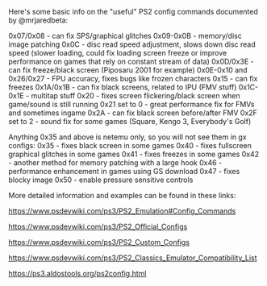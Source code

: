 Here's some basic info on the "useful" PS2 config commands documented by @mrjaredbeta:

0x07/0x08 - can fix SPS/graphical glitches
0x09-0x0B - memory/disc image patching
0x0C - disc read speed adjustment, slows down disc read speed (slower loading, could fix loading screen freeze or improve performance on games that rely on constant stream of data)
0x0D/0x3E - can fix freeze/black screen (Piposaru 2001 for example)
0x0E-0x10 and 0x26/0x27 - FPU accuracy, fixes bugs like frozen characters
0x15 - can fix freezes
0x1A/0x1B - can fix black screens, related to IPU (FMV stuff)
0x1C-0x1E - multitap stuff
0x20 - fixes screen flickering/black screen when game/sound is still running
0x21 set to 0 - great performance fix for FMVs and sometimes ingame
0x2A - can fix black screen before/after FMV
0x2F set to 2 - sound fix for some games (Square, Kengo 3, Everybody's Golf)

Anything 0x35 and above is netemu only, so you will not see them in gx configs:
0x35 - fixes black screen in some games
0x40 - fixes fullscreen graphical glitches in some games
0x41 - fixes freezes in some games
0x42 - another method for memory patching with a large hook
0x46 - performance enhancement in games using GS download
0x47 - fixes blocky image
0x50 - enable pressure sensitive controls

More detailed information and examples can be found in these links:

https://www.psdevwiki.com/ps3/PS2_Emulation#Config_Commands

https://www.psdevwiki.com/ps3/PS2_Official_Configs

https://www.psdevwiki.com/ps3/PS2_Custom_Configs

https://www.psdevwiki.com/ps3/PS2_Classics_Emulator_Compatibility_List

https://ps3.aldostools.org/ps2config.html
